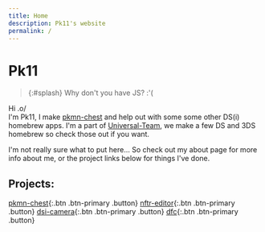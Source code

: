 ```yaml
---
title: Home
description: Pk11's website
permalink: /
---
```


# Pk11

> {:#splash}
Why don't you have JS? :'(

Hi .o/<br>
I'm Pk11, I make [pkmn-chest](https://universal-team.net/projects/pkmn-chest) and help out with some some other DS(i) homebrew apps. I'm a part of [Universal-Team](https://universal-team.net), we make a few DS and 3DS homebrew so check those out if you want.

I'm not really sure what to put here... So check out my about page for more info about me, or the project links below for things I've done.

## Projects:
[pkmn-chest](https://universal-team.net/projects/pkmn-chest.html){:.btn .btn-primary .button}
[nftr-editor](nftr-editor){:.btn .btn-primary .button}
[dsi-camera](https://db.universal-team.net/ds/dsi-camera.html){:.btn .btn-primary .button}
[dfc](https://db.universal-team.net/ds/dfc.html){:.btn .btn-primary .button}

<script src="/assets/js/splashes.js"></script>
